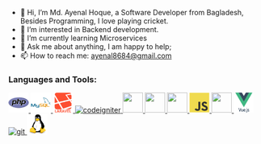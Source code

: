- 👋 Hi, I’m Md. Ayenal Hoque, a Software Developer from Bagladesh, Besides Programming, I love playing cricket.
- 👀 I’m interested in Backend development.
- 🌱 I’m currently learning Microservices
- 💞️ Ask me about anything, I am happy to help;
- 📫 How to reach me: ayenal8684@gmail.com

<h3 align="left">Languages and Tools:</h3>
<p align="left"> 
<a href="https://www.php.net" target="_blank"> <img src="https://raw.githubusercontent.com/devicons/devicon/master/icons/php/php-original.svg" alt="php" width="40" height="40"/> </a>
<a href="https://www.mysql.com/" target="_blank"> <img src="https://raw.githubusercontent.com/devicons/devicon/master/icons/mysql/mysql-original-wordmark.svg" alt="mysql" width="40" height="40"/> </a> 
 <a href="https://laravel.com/" target="_blank"> <img src="https://raw.githubusercontent.com/devicons/devicon/master/icons/laravel/laravel-plain-wordmark.svg" alt="laravel" width="40" height="40"/> </a><a href="https://codeigniter.com" target="_blank"> <img src="https://cdn.worldvectorlogo.com/logos/codeigniter.svg" alt="codeigniter" width="40" height="40"/> </a> 
 <a href="https://nodejs.org/en/" target="_blank">
    <img src="https://skillicons.dev/icons?i=nodejs" width="40" height="40" />
  </a>
 <a href="https://nestjs.com/" target="_blank">
    <img src="https://skillicons.dev/icons?i=nestjs" width="40" height="40" />
  </a>
  <a href="https://www.typescriptlang.org/" target="_blank">
    <img src="https://skillicons.dev/icons?i=ts" width="40" height="40" />
  </a>
 <a href="https://developer.mozilla.org/en-US/docs/Web/JavaScript" target="_blank"> <img src="https://raw.githubusercontent.com/devicons/devicon/master/icons/javascript/javascript-original.svg" alt="javascript" width="40" height="40"/> </a>
 <a href="https://reactjs.org" target="_blank">
    <img src="https://skillicons.dev/icons?i=react" width="40" height="40" />
  </a>
 <a href="https://vuejs.org/" target="_blank"> <img src="https://raw.githubusercontent.com/devicons/devicon/master/icons/vuejs/vuejs-original-wordmark.svg" alt="vuejs" width="40" height="40"/> </a> <a href="https://git-scm.com/" target="_blank"> <img src="https://www.vectorlogo.zone/logos/git-scm/git-scm-icon.svg" alt="git" width="40" height="40"/> </a>  <a href="https://www.linux.org/" target="_blank"> <img src="https://raw.githubusercontent.com/devicons/devicon/master/icons/linux/linux-original.svg" alt="linux" width="40" height="40"/> </a>  </p>


<!---
ayenalhoquegit/ayenalhoquegit is a ✨ special ✨ repository because its `README.md` (this file) appears on your GitHub profile.
You can click the Preview link to take a look at your changes.
--->
